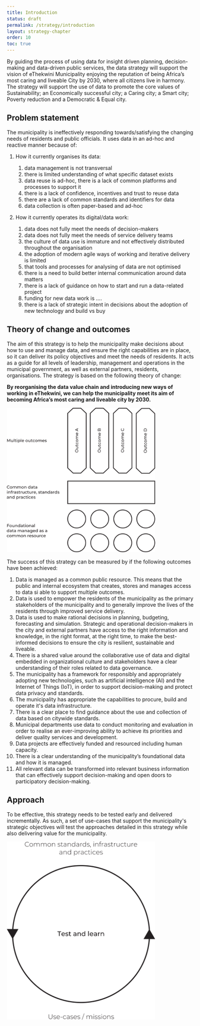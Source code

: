 ```yaml
---
title: Introduction
status: draft
permalink: /strategy/introduction
layout: strategy-chapter
order: 10
toc: true
---
```


By guiding the process of using data for insight driven planning, decision-making and data-driven public services, the data strategy will support the vision of eThekwini Municipality enjoying the reputation of being Africa’s most caring and liveable City by 2030, where all citizens live in harmony. The strategy will support the use of data to promote the core values of Sustainability; an Economically successful city; a Caring city; a Smart city; Poverty reduction and a Democratic & Equal city. 


## Problem statement

The municipality is ineffectively responding towards/satisfying the changing needs of residents and public officials. It uses data in an ad-hoc and reactive manner because of:

1. How it currently organises its data:

    1. data management is not transversal
    2. there is limited understanding of what specific dataset exists
    3. data reuse is ad-hoc, there is a lack of common platforms and processes to support it
    4. there is a lack of confidence, incentives and trust to reuse data
    5. there are a lack of common standards and identifiers for data
    6. data collection is often paper-based and ad-hoc 

2. How it currently operates its digital/data work:

    1. data does not fully meet the needs of decision-makers
    2. data does not fully meet the needs of service delivery teams
    3. the culture of data use is immature and not effectively distributed throughout the organisation
    4. the adoption of modern agile ways of working and iterative delivery is limited
    5. that tools and processes for analysing of data are not optimised
    6. there is a need to build better internal communication around data matters
    7. there is a lack of guidance on how to start and run a data-related project
    8. funding for new data work is …. 
    9. there is a lack of strategic intent in decisions about the adoption of new technology and build vs buy

## Theory of change and outcomes

The aim of this strategy is to help the municipality make decisions about how to use and manage data, and ensure the right capabilities are in place, so it can deliver its policy objectives and meet the needs of residents. It acts as a guide for all levels of leadership, management and operations in the municipal government, as well as external partners, residents, organisations. The strategy is based on the following theory of change:

**By reorganising the data value chain and introducing new ways of working in eThekwini, we can help the municipality meet its aim of becoming Africa’s most caring and liveable city by 2030.**

<img src="/assets/strategy/stack.svg" alt="A stack diagram showing foundational data at the bottom, common data infrastructure in the middle, and supporting multiple outcomes at the top" width="400"/>

The success of this strategy can be measured by if the following outcomes have been achieved:

1. Data is managed as a common public resource. This means that the public and internal ecosystem that creates, stores and manages access to data si able to support multiple outcomes.
2. Data is used to empower the residents of the municipality as the primary stakeholders of the municipality and to generally improve the lives of the residents through improved service delivery.
3. Data is used to make rational decisions in planning, budgeting, forecasting and simulation. Strategic and operational decision-makers in the city and external partners have access to the right information and knowledge, in the right format, at the right time, to make the best-informed decisions to ensure the city is resilient, sustainable and liveable.
4. There is a shared value around the collaborative use of data and digital embedded in organizational culture and stakeholders have a clear understanding of their roles related to data governance.
5. The municipality has a framework for responsibly and appropriately adopting new technologies, such as artificial intelligence (AI) and the Internet of Things (IoT), in order to support decision-making and protect data privacy and standards.
6. The municipality has appropriate the capabilities to procure, build and operate it's data infrastructure.
7. There is a clear place to find guidance about the use and collection of data based on citywide standards.
8. Municipal departments use data to conduct monitoring and evaluation in order to realise an ever-improving ability to achieve its priorities and deliver quality services and development.
9. Data projects are effectively funded and resourced including human capacity.
10. There is a clear understanding of the municipality’s foundational data and how it is managed.
11. All relevant data can be transformed into relevant business information that can effectively support decision-making and open doors to participatory decision-making.


## Approach

To be effective, this strategy needs to be tested early and delivered incrementally. As such, a set of use-cases that support the municipality's strategic objectives will test the approaches detailed in this strategy while also delivering value for the municipality.

<img src="/assets/strategy/iterate.svg" alt="A diagram showing incremental delivery. A circle with 'test and learn' in the centre, 'Common standards, infrastructure and practices' at the top and 'Use-cases / missions' at the bottom" width="400"/>